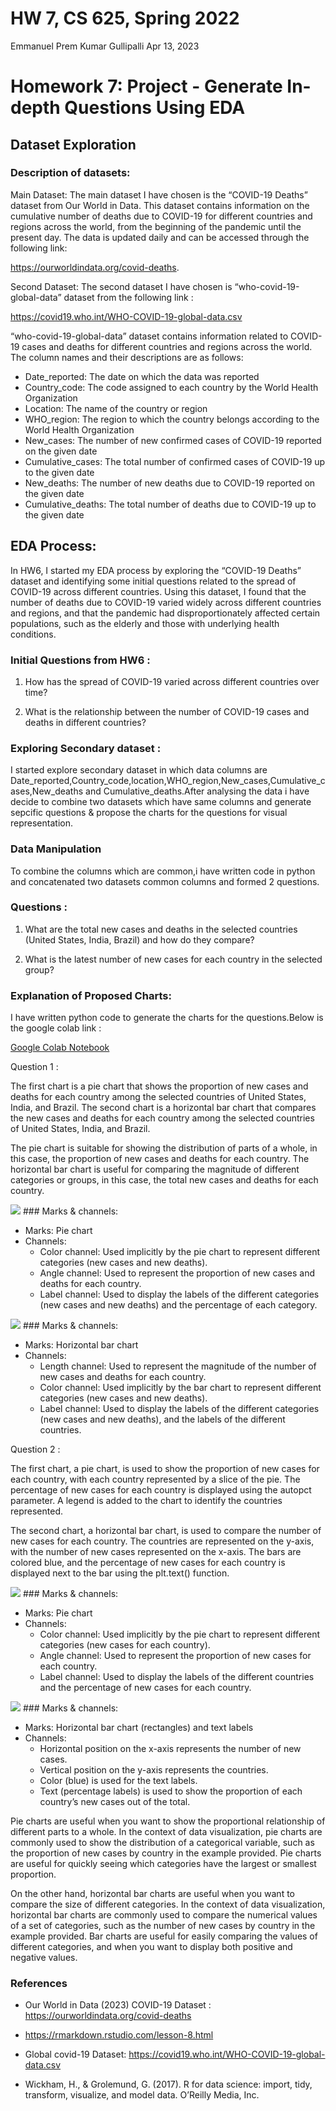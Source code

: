 HW 7, CS 625, Spring 2022
================
Emmanuel Prem Kumar Gullipalli
Apr 13, 2023

# Homework 7: Project - Generate In-depth Questions Using EDA

## Dataset Exploration

### Description of datasets:

Main Dataset: The main dataset I have chosen is the “COVID-19 Deaths”
dataset from Our World in Data. This dataset contains information on the
cumulative number of deaths due to COVID-19 for different countries and
regions across the world, from the beginning of the pandemic until the
present day. The data is updated daily and can be accessed through the
following link:

<https://ourworldindata.org/covid-deaths>.

Second Dataset: The second dataset I have chosen is
“who-covid-19-global-data” dataset from the following link :

<https://covid19.who.int/WHO-COVID-19-global-data.csv>

“who-covid-19-global-data” dataset contains information related to
COVID-19 cases and deaths for different countries and regions across the
world. The column names and their descriptions are as follows:

- Date_reported: The date on which the data was reported
- Country_code: The code assigned to each country by the World Health
  Organization
- Location: The name of the country or region
- WHO_region: The region to which the country belongs according to the
  World Health Organization
- New_cases: The number of new confirmed cases of COVID-19 reported on
  the given date
- Cumulative_cases: The total number of confirmed cases of COVID-19 up
  to the given date
- New_deaths: The number of new deaths due to COVID-19 reported on the
  given date
- Cumulative_deaths: The total number of deaths due to COVID-19 up to
  the given date

## EDA Process:

In HW6, I started my EDA process by exploring the “COVID-19 Deaths”
dataset and identifying some initial questions related to the spread of
COVID-19 across different countries. Using this dataset, I found that
the number of deaths due to COVID-19 varied widely across different
countries and regions, and that the pandemic had disproportionately
affected certain populations, such as the elderly and those with
underlying health conditions.

### Initial Questions from HW6 :

1.  How has the spread of COVID-19 varied across different countries
    over time?

2.  What is the relationship between the number of COVID-19 cases and
    deaths in different countries?

### Exploring Secondary dataset :

I started explore secondary dataset in which data columns are
Date_reported,Country_code,location,WHO_region,New_cases,Cumulative_cases,New_deaths
and Cumulative_deaths.After analysing the data i have decide to combine
two datasets which have same columns and generate sepcific questions &
propose the charts for the questions for visual representation.

### Data Manipulation

To combine the columns which are common,i have written code in python
and concatenated two datasets common columns and formed 2 questions.

### Questions :

1.  What are the total new cases and deaths in the selected countries
    (United States, India, Brazil) and how do they compare?

2.  What is the latest number of new cases for each country in the
    selected group?

### Explanation of Proposed Charts:

I have written python code to generate the charts for the
questions.Below is the google colab link :

[Google Colab
Notebook](https://colab.research.google.com/drive/1FCNZIV-s1HX2Qcu5unI5KBvegWPx7-yO?usp=sharing)

Question 1 :

The first chart is a pie chart that shows the proportion of new cases
and deaths for each country among the selected countries of United
States, India, and Brazil. The second chart is a horizontal bar chart
that compares the new cases and deaths for each country among the
selected countries of United States, India, and Brazil.

The pie chart is suitable for showing the distribution of parts of a
whole, in this case, the proportion of new cases and deaths for each
country. The horizontal bar chart is useful for comparing the magnitude
of different categories or groups, in this case, the total new cases and
deaths for each country.

![](p_1.png) \### Marks & channels:

- Marks: Pie chart
- Channels:
  - Color channel: Used implicitly by the pie chart to represent
    different categories (new cases and new deaths).
  - Angle channel: Used to represent the proportion of new cases and
    deaths for each country.
  - Label channel: Used to display the labels of the different
    categories (new cases and new deaths) and the percentage of each
    category.

![](hb_1.png) \### Marks & channels:

- Marks: Horizontal bar chart
- Channels:
  - Length channel: Used to represent the magnitude of the number of new
    cases and deaths for each country.
  - Color channel: Used implicitly by the bar chart to represent
    different categories (new cases and new deaths).
  - Label channel: Used to display the labels of the different
    categories (new cases and new deaths), and the labels of the
    different countries.

Question 2 :

The first chart, a pie chart, is used to show the proportion of new
cases for each country, with each country represented by a slice of the
pie. The percentage of new cases for each country is displayed using the
autopct parameter. A legend is added to the chart to identify the
countries represented.

The second chart, a horizontal bar chart, is used to compare the number
of new cases for each country. The countries are represented on the
y-axis, with the number of new cases represented on the x-axis. The bars
are colored blue, and the percentage of new cases for each country is
displayed next to the bar using the plt.text() function.

![](p_2.png) \### Marks & channels:

- Marks: Pie chart
- Channels:
  - Color channel: Used implicitly by the pie chart to represent
    different categories (new cases for each country).
  - Angle channel: Used to represent the proportion of new cases for
    each country.
  - Label channel: Used to display the labels of the different countries
    and the percentage of new cases for each country.

![](hb_2.png) \### Marks & channels:

- Marks: Horizontal bar chart (rectangles) and text labels
- Channels:
  - Horizontal position on the x-axis represents the number of new
    cases.
  - Vertical position on the y-axis represents the countries.
  - Color (blue) is used for the text labels.
  - Text (percentage labels) is used to show the proportion of each
    country’s new cases out of the total.

Pie charts are useful when you want to show the proportional
relationship of different parts to a whole. In the context of data
visualization, pie charts are commonly used to show the distribution of
a categorical variable, such as the proportion of new cases by country
in the example provided. Pie charts are useful for quickly seeing which
categories have the largest or smallest proportion.

On the other hand, horizontal bar charts are useful when you want to
compare the size of different categories. In the context of data
visualization, horizontal bar charts are commonly used to compare the
numerical values of a set of categories, such as the number of new cases
by country in the example provided. Bar charts are useful for easily
comparing the values of different categories, and when you want to
display both positive and negative values.

### References

- Our World in Data (2023) COVID-19 Dataset :
  <https://ourworldindata.org/covid-deaths>

- <https://rmarkdown.rstudio.com/lesson-8.html>

- Global covid-19 Dataset:
  <https://covid19.who.int/WHO-COVID-19-global-data.csv>

- Wickham, H., & Grolemund, G. (2017). R for data science: import, tidy,
  transform, visualize, and model data. O’Reilly Media, Inc.
